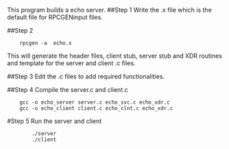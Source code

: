 This program builds a echo server.
##Step 1
Write the .x file which is the default file for RPCGENinput files.

##Step 2

		rpcgen -a  echo.x

This will generate the header files, client stub, server stub and XDR routines and template for the server and client .c files.

##Step 3
Edit the .c files to add required functionalities.

##Step 4
Compile the server.c and client.c 

		gcc -o echo_server server.c echo_svc.c echo_xdr.c
		gcc -o echo_client client.c echo_clnt.c echo_xdr.c

#Step 5
Run the server and client

			./server
			./client
